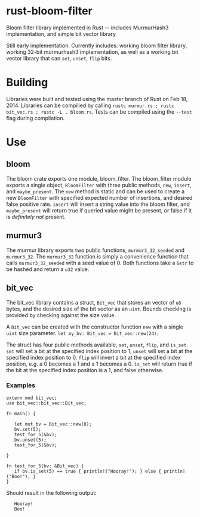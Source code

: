 rust-bloom-filter
=================

Bloom filter library implemented in Rust -- includes MurmurHash3
implementation, and simple bit vector library

Still early implementation. Currently includes: working bloom filter 
library, working 32-bit murmurhash3 implementation, as well as a 
working bit vector library that can `set`, `unset`, `flip` bits.

Building
========

Libraries were built and tested using the master branch of Rust on Feb
18, 2014. Libraries can be compilied by calling `rustc murmur.rs ;
rustc bit_vec.rs ; rustc -L . bloom.rs`. Tests can be compiled using the
`--test` flag during compliation.

Use
===
bloom
-----
The bloom crate exports one module, bloom_filter. The bloom_filter
module exports a single object, `BloomFilter` with three public methods,
`new`, `insert`, and `maybe_present`. The `new` method is static and
can be used to create a new `BloomFilter` with specified expected number
of insertions, and desired false positive rate. `insert` will insert a string
value into the bloom filter, and `maybe_present` will return true if queried
value might be present, or false if it is *definitely not* present.


murmur3
-------

The murmur library exports two public functions, `murmur3_32_seeded`
and `murmur3_32`. The `murmur3_32` function is simply a convenience
function that calls `murmur3_32_seeded` with a seed value of 0. Both
functions take a `&str` to be hashed and return a `u32` value.


bit_vec
-------

The bit_vec library contains a struct, `Bit_vec` that stores an vector
of `u8` bytes, and the desired size of the bit vector as an
`uint`. Bounds checking is provided by checking against the size
value.

A `Bit_vec` can be created with the constructor function `new` with
a single `uint` size parameter.
`let my_bv: Bit_vec = Bit_vec::new(24);`

The struct has four public methods available, `set`, `unset`, `flip`,
and `is_set`. `set` will set a bit at the specified index position to
1, `unset` will set a bit at the specified index position to 0. `flip`
will invert a bit at the specified index position, e.g. a 0 becomes a
1 and a 1 becomes a 0. `is_set` will return true if the bit at the
specified index position is a 1, and false otherwise.

### Examples

	extern mod bit_vec;
	use bit_vec::bit_vec::Bit_vec;

	fn main() {

       let mut bv = Bit_vec::new(8);
       bv.set(5);
       test_for_5(&bv);
       bv.unset(5);
       test_for_5(&bv);
    
	}

	fn test_for_5(bv: &Bit_vec) {
       if bv.is_set(5) == true { println!("Hooray!"); } else { println!("Boo!"); }                             
	}


Should result in the following output:

	   Hooray!
	   Boo!
